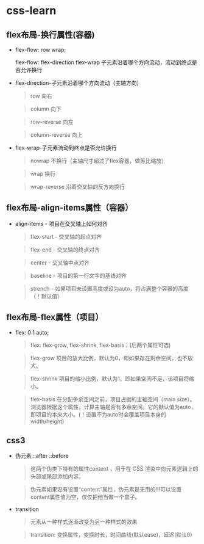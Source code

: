 # css-learn

## flex布局-换行属性(容器)

* flex-flow: row wrap;

  flex-flow: flex-direction flex-wrap 子元素沿着哪个方向流动，流动到终点是否允许换行

* flex-direction-子元素沿着哪个方向流动（主轴方向）

    > row 向右

    > column 向下

    > row-reverse 向左

    > column-reverse 向上
    
* flex-wrap-子元素流动到终点是否允许换行

    > nowrap 不换行（主轴尺寸超过了flex容器，做等比缩放）
    
    > wrap 换行
    
    > wrap-reverse 沿着交叉轴的反方向换行

## flex布局-align-items属性（容器）

 * align-items - 项目在交叉轴上如何对齐

    > flex-start - 交叉轴的起点对齐

    > flex-end - 交叉轴的终点对齐

    > center - 交叉轴中点对齐

    > baseline - 项目的第一行文字的基线对齐

    > strench - 如果项目未设置高度或设为auto，将占满整个容器的高度（！默认值）

## flex布局-flex属性（项目）

  * flex: 0 1 auto;

    > flex: flex-grow, flex-shrink, flex-basis；(后两个属性可选)

    > flex-grow 项目的放大比例，默认为0，即如果存在剩余空间，也不放大。

    > flex-shrink 项目的缩小比例，默认为1，即如果空间不足，该项目将缩小。

    > flex-basis 在分配多余空间之前，项目占据的主轴空间（main size）。浏览器根据这个属性，计算主轴是否有多余空间。它的默认值为auto，即项目的本来大小。(！设置不为auto时会覆盖项目本身的width/height)

## css3

  * 伪元素 ::after ::before

    > 这两个伪类下特有的属性content ，用于在 CSS 渲染中向元素逻辑上的头部或尾部添加内容。

    > 伪元素如果没有设置“content”属性，伪元素是无用的!!!可以设置content属性值为空，仅仅把他当做一个盒子。

  * transition

    > 元素从一种样式逐渐改变为另一种样式的效果

    > transition: 变换属性，变换时长，时间曲线(默认ease)，延迟(默认0)